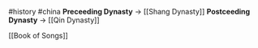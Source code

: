 #history #china 
**Preceeding Dynasty** -> [[Shang Dynasty]]
**Postceeding Dynasty** -> [[Qin Dynasty]]

[[Book of Songs]]
